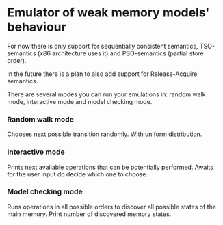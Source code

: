# Emulator of weak memory models' behaviour

For now there is only support for sequentially consistent semantics, TSO-semantics (x86 architecture uses it) and PSO-semantics (partial store order).

In the future there is a plan to also add support for Release-Acquire semantics.

There are several modes you can run your emulations in: random walk mode, interactive mode and model checking mode.

### Random walk mode

Chooses next possible transition randomly. With uniform distribution.

### Interactive mode

Prints next available operations that can be potentially performed. Awaits for the user input do decide which one to choose.

### Model checking mode

Runs operations in all possible orders to discover all possible states of the main memory. Print number of discovered memory states.
